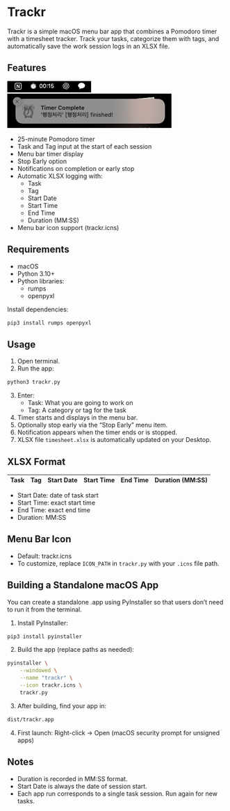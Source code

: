 # Trackr

Trackr is a simple macOS menu bar app that combines a Pomodoro timer with a timesheet tracker. Track your tasks, categorize them with tags, and automatically save the work session logs in an XLSX file.

## Features
![Trackr Menu Bar](image/menu_bar.png)
![Notification Alert](image/alert.png)
- 25-minute Pomodoro timer
- Task and Tag input at the start of each session
- Menu bar timer display
- Stop Early option
- Notifications on completion or early stop
- Automatic XLSX logging with:
  - Task
  - Tag
  - Start Date
  - Start Time
  - End Time
  - Duration (MM:SS)
- Menu bar icon support (trackr.icns)

## Requirements
- macOS
- Python 3.10+
- Python libraries:
  - rumps
  - openpyxl

Install dependencies:

```bash
pip3 install rumps openpyxl
```

## Usage
1. Open terminal.
2. Run the app:

```bash
python3 trackr.py
```

3. Enter:
   - Task: What you are going to work on
   - Tag: A category or tag for the task
4. Timer starts and displays in the menu bar.
5. Optionally stop early via the “Stop Early” menu item.
6. Notification appears when the timer ends or is stopped.
7. XLSX file `timesheet.xlsx` is automatically updated on your Desktop.

## XLSX Format

| Task | Tag | Start Date | Start Time | End Time | Duration (MM:SS) |
|------|-----|------------|------------|---------|----------------|
- Start Date: date of task start
- Start Time: exact start time
- End Time: exact end time
- Duration: MM:SS

## Menu Bar Icon
- Default: trackr.icns
- To customize, replace `ICON_PATH` in `trackr.py` with your `.icns` file path.

## Building a Standalone macOS App

You can create a standalone .app using PyInstaller so that users don’t need to run it from the terminal.

1. Install PyInstaller:

```bash
pip3 install pyinstaller
```

2. Build the app (replace paths as needed):

```bash
pyinstaller \
    --windowed \
    --name "trackr" \
    --icon trackr.icns \
    trackr.py
```

3. After building, find your app in:

```bash
dist/trackr.app
```

4. First launch: Right-click → Open (macOS security prompt for unsigned apps)

## Notes
- Duration is recorded in MM:SS format.
- Start Date is always the date of session start.
- Each app run corresponds to a single task session. Run again for new tasks.


